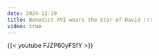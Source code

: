 ```yaml
---
date: 2024-12-19
title: Benedict XVI wears the Star of David !!!
video: true
---
```



{{< youtube FJZP60yFSfY >}}
